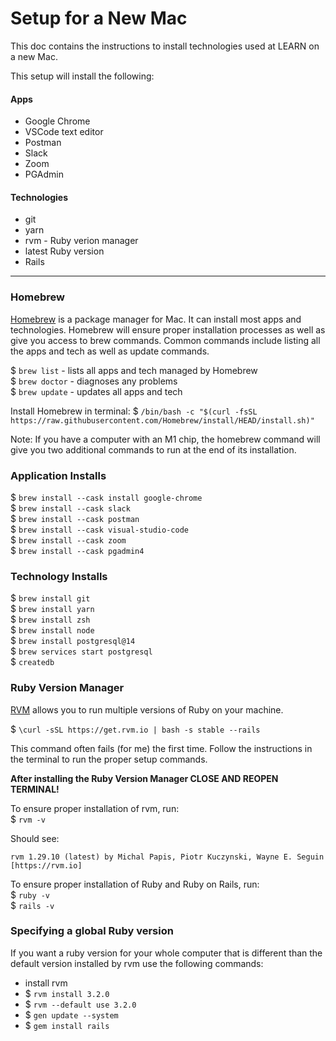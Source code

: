 # Setup for a New Mac

This doc contains the instructions to install technologies used at LEARN on a new Mac.

This setup will install the following:

#### Apps
- Google Chrome
- VSCode text editor
- Postman
- Slack
- Zoom
- PGAdmin

#### Technologies
- git
- yarn
- rvm - Ruby verion manager
- latest Ruby version
- Rails

---

### Homebrew
[Homebrew](https://brew.sh/) is a package manager for Mac. It can install most apps and technologies. Homebrew will ensure proper installation processes as well as give you access to brew commands. Common commands include listing all the apps and tech as well as update commands.

$ `brew list` - lists all apps and tech managed by Homebrew  
$ `brew doctor` - diagnoses any problems  
$ `brew update` - updates all apps and tech

Install Homebrew in terminal: $ `/bin/bash -c "$(curl -fsSL https://raw.githubusercontent.com/Homebrew/install/HEAD/install.sh)"`

Note: If you have a computer with an M1 chip, the homebrew command will give you two additional commands to run at the end of its installation.

### Application Installs
$ `brew install --cask install google-chrome`  
$ `brew install --cask slack`  
$ `brew install --cask postman`  
$ `brew install --cask visual-studio-code`  
$ `brew install --cask zoom`  
$ `brew install --cask pgadmin4`  

### Technology Installs
$ `brew install git`  
$ `brew install yarn`  
$ `brew install zsh`  
$ `brew install node`  
$ `brew install postgresql@14`  
$ `brew services start postgresql`  
$ `createdb`  

### Ruby Version Manager
 [RVM](https://rvm.io/rvm/install) allows you to run multiple versions of Ruby on your machine.

$ `\curl -sSL https://get.rvm.io | bash -s stable --rails`

This command often fails (for me) the first time. Follow the instructions in the terminal to run the proper setup commands.

**After installing the Ruby Version Manager CLOSE AND REOPEN TERMINAL!**

To ensure proper installation of rvm, run:  
$ `rvm -v`  

Should see:
```
rvm 1.29.10 (latest) by Michal Papis, Piotr Kuczynski, Wayne E. Seguin [https://rvm.io]
```

To ensure proper installation of Ruby and Ruby on Rails, run:  
$ `ruby -v`  
$ `rails -v `  

### Specifying a global Ruby version
If you want a ruby version for your whole computer that is different than the default version installed by rvm use the following commands:
- install rvm
- $ `rvm install 3.2.0`
- $ `rvm --default use 3.2.0`
- $ `gen update --system`
- $ `gem install rails`
